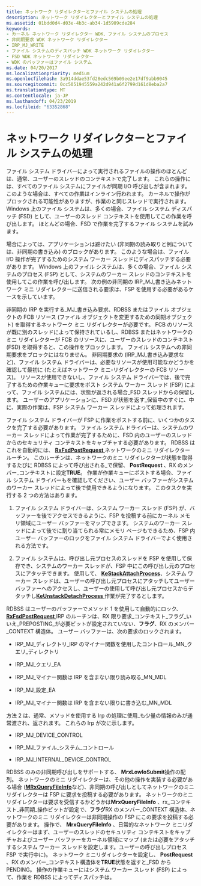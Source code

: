```yaml
---
title: ネットワーク リダイレクターとファイル システムの処理
description: ネットワーク リダイレクターとファイル システムの処理
ms.assetid: 01bdd0d4-d03e-4b3c-ab34-1d5909cde284
keywords:
- カーネル ネットワーク リダイレクター WDK、ファイル システムのプロセス
- 非同期要求 WDK ネットワーク リダイレクター
- IRP_MJ_WRITE
- ファイル システムのディスパッチ WDK ネットワーク リダイレクター
- FSD WDK ネットワーク リダイレクター
- WDK のバッファーはファイル システム
ms.date: 04/20/2017
ms.localizationpriority: medium
ms.openlocfilehash: 3a914ddae53fd28edc569b09ee2e17df9abb9045
ms.sourcegitcommit: 0cc5051945559a242d941a6f2799d161d8eba2a7
ms.translationtype: MT
ms.contentlocale: ja-JP
ms.lasthandoff: 04/23/2019
ms.locfileid: "63352868"
---
```

# <a name="network-redirectors-and-the-file-system-process"></a>ネットワーク リダイレクターとファイル システムの処理


ファイル システム ドライバーによって実行されるファイルの操作のほとんどは、通常、ユーザーのスレッドのコンテキストで完了します。 これらの操作には、すべてのファイル システムにファイルが同期 I/O 呼び出しが含まれます。 このような場合は、すべての作業はインライン行われます。 カーネルで操作がブロックされる可能性がありますが、作業のと同じスレッドで実行されます。 Windows 上のファイル システムは、多くの場合、ファイル システム ディスパッチ (FSD) として、ユーザーのスレッド コンテキストを使用してこの作業を呼び出します。 ほとんどの場合、FSD で作業を完了するファイル システムを試みます。

場合によっては、アプリケーションは避けたい (非同期の読み取りと例については、非同期の書き込み) のブロックがあります。 このような場合は、ファイル I/O 操作が完了するためのシステム ワーカー スレッドにディスパッチする必要があります。 Windows 上のファイル システムは、多くの場合、ファイル システムのプロセス (FSP) として、システムのワーカー スレッドのコンテキストを使用してこの作業を呼び出します。 次の例の非同期の IRP\_MJ\_書き込みネットワーク ミニ リダイレクターに送信される要求は、FSP を使用する必要があるケースを示しています。

非同期の IRP を実行する\_MJ\_書き込み要求、RDBSS またはファイル オブジェクトの FCB リソース (ファイル オブジェクトを変更するための同期オブジェクト) を取得するネットワーク ミニ リダイレクターが必要です。 FCB のリソースが既に別のスレッドによって保持されているし、RDBSS またはネットワークのミニ リダイレクターが FCB のリソースに、ユーザーのスレッドのコンテキスト (FSD) を取得すると、この操作をブロックします。 ファイル システムへの非同期要求をブロックにはなりません。 非同期要求の (IRP\_MJ\_書き込み要求など)、ファイル システム ドライバーは、必要なリソースが使用可能なかどうかを確認して最初に (たとえばネットワーク ミニ-リダイレクターの FCB リソース)。 リソースが使用できないし、ファイル システム ドライバーでは、後で完了するための作業キューに要求をポスト システム ワーカー スレッド (FSP) によって、ファイル システムには、状態が返される場合\_FSD スレッドからの保留します。 ユーザーのアプリケーションに、FSD が状態を返す\_保留中のすぐに、中に、実際の作業は、FSP システム ワーカー スレッドによって処理されます。

ファイル システム ドライバーが FSP に作業をポストする前に、いくつかのタスクを完了する必要があります。 ファイル システム ドライバーは、システムのワーカー スレッドによって作業が完了するために、FSD 内のユーザーのスレッドからのセキュリティ コンテキストをキャプチャする必要があります。 RDBSS はこれを自動的には、 [ **RxFsdPostRequest** ](https://msdn.microsoft.com/library/windows/hardware/ff554472)ネットワークのミニ リダイレクター ルーチン。 このルーチンは、ネットワークのミニ リダイレクターが状態を取得するたびに RDBSS によって呼び出される\_で保留、 **PostRequest** 、RX のメンバー\_コンテキストに設定**TRUE**。 作業が作業キューにポストする場合、ファイル システム ドライバーもを確認してください、ユーザー バッファーがシステムのワーカー スレッドによって後で使用できるようになります。 このタスクを実行する 2 つの方法はあります。

1.  ファイル システム ドライバーは、システム ワーカー スレッド (FSP) が、バッファーを後でアクセスできるように、FSP を投稿する前にカーネル メモリ領域にユーザー バッファーをマップできます。 システムのワーカー スレッドによって後でに割り当てられる常にメモリ ページもできるため、FSP 内ユーザー バッファーのロックをファイル システム ドライバーでよく使用される方法です。

2.  ファイル システムは、呼び出し元プロセスのスレッドを FSP を使用して保存でき、システムのワーカー スレッドが、FSP 中にこの呼び出し元のプロセスにアタッチできます。 使用して、 [ **KeStackAttachProcess**](https://msdn.microsoft.com/library/windows/hardware/ff549659)、システム ワーカー スレッドは、ユーザーの呼び出し元プロセスにアタッチしてユーザー バッファーへのアクセスし、ユーザーの使用して呼び出し元プロセスからデタッチし[**KeUnstackDetachProcess** ](https://msdn.microsoft.com/library/windows/hardware/ff549677)作業が完了するとします。

RDBSS はユーザーのバッファーでメソッド 1 を使用して自動的にロック、 [ **RxFsdPostRequest** ](https://msdn.microsoft.com/library/windows/hardware/ff554472) IRP のルーチンは、RX 限り要求\_コンテキスト\_フラグ\_いいえ\_PREPOSTING\_が必要ビットが設定されていない、**フラグ**、RX のメンバー\_CONTEXT 構造体。 ユーザー バッファーは、次の要求のロックされます。

-   IRP\_MJ\_ディレクトリ\_IRP のマイナー関数を使用したコントロール\_MN\_クエリ\_ディレクトリ

-   IRP\_MJ\_クエリ\_EA

-   IRP\_MJ\_マイナー関数は IRP を含まない限り読み取る\_MN\_MDL

-   IRP\_MJ\_設定\_EA

-   IRP\_MJ\_マイナー関数は IRP を含まない限りに書き込む\_MN\_MDL

方法 2 は、通常、メソッドを使用する Irp の処理に使用\_も少量の情報のみが通常渡され、返されます。 これらの Irp が次に示します。

-   IRP\_MJ\_DEVICE\_CONTROL

-   IRP\_MJ\_ファイル\_システム\_コントロール

-   IRP\_MJ\_INTERNAL\_DEVICE\_CONTROL

RDBSS のみの非同期呼び出しをサポートする、 **MrxLowIoSubmit**操作の配列。 ネットワークのミニ リダイレクターは、その他の操作を実装する必要がある場合 ([**MRxQueryFileInfo**](https://msdn.microsoft.com/library/windows/hardware/ff550770)など)、非同期の呼び出しとしてネットワークのミニ リダイレクターは FSP に要求を投稿する必要があります。 ネットワークのミニ リダイレクターは要求を受信するかどうかは**MrxQueryFileInfo** 、rx\_コンテキスト\_非同期\_操作ビットが設定で、**フラグ**RX のメンバー\_CONTEXT 構造体、ネットワークのミニ リダイレクターは非同期操作の FSP にこの要求を投稿する必要があります。 操作で、 **MrxQueryFileInfo** 、日常的なネットワーク ミニリダイレクターはまず、ユーザーのスレッドのセキュリティ コンテキストをキャプチャおよびユーザー バッファーをカーネル領域にマップ (または必要をアタッチするシステム ワーカー スレッドを設定します。ユーザーの呼び出しプロセス FSP で実行中に)。 ネットワーク ミニリダイレクターを設定し、 **PostRequest** 、RX のメンバー\_コンテキスト構造体を**TRUE**状態を返すと\_FSD から PENDING。 操作の作業キューにはシステム ワーカー スレッド (FSP) によって、作業を RDBSS によってディスパッチは。

 

 




